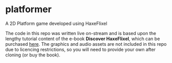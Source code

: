 # platformer
A 2D Platform game developed using HaxeFlixel

The code in this repo was written live on-stream and is based upon the lengthy tutorial content of the e-book **Discover HaxeFlixel**, which can be purchased [here](http://discover-haxeflixel.com/). The graphics and audio assets are not included in this repo due to licencing restrictions, so you will need to provide your own after cloning (or buy the book).
